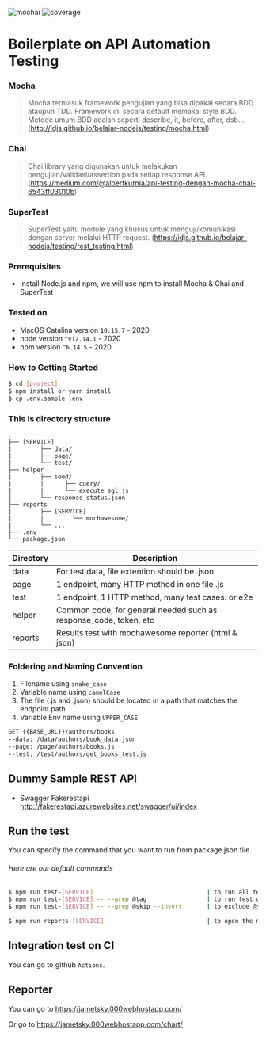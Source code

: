 ![mochai](https://img.shields.io/badge/Mocha-Chai-yellowgreen.svg) ![coverage](https://img.shields.io/badge/coverage-100%25-brightgreen.svg)

# Boilerplate on API Automation Testing

### Mocha
> Mocha termasuk framework pengujian yang bisa dipakai secara BDD ataupun TDD. Framework ini secara default memakai style BDD. Metode umum BDD adalah seperti describe, it, before, after, dsb... (http://idjs.github.io/belajar-nodejs/testing/mocha.html)

### Chai
> Chai library yang digunakan untuk melakukan pengujian/validasi/assertion pada setiap response API. (https://medium.com/@albertkurnia/api-testing-dengan-mocha-chai-6543ff03010b)

### SuperTest
> SuperTest yaitu module yang khusus untuk menguji/komunikasi dengan server melalui HTTP request. (https://idjs.github.io/belajar-nodejs/testing/rest_testing.html)

### Prerequisites

- Install Node.js and npm, we will use npm to install Mocha & Chai and SuperTest

### Tested on
- MacOS Catalina version `10.15.7` - 2020
- node version `^v12.14.1` - 2020
- npm version `^6.14.5` - 2020 

### How to Getting Started

```sh
$ cd [project]
$ npm install or yarn install
$ cp .env.sample .env
```

### This is directory structure

    .
    ├── [SERVICE]
    |        ├── data/
    |        ├── page/
    |        └── test/   
    ├── helper
    |        ├── seed/
    |        |      ├── query/ 
    |        |      └── execute_sql.js 
    |        └── response_status.json      
    ├── reports 
    |        ├── [SERVICE]
    |        |        └── mochawesome/
    |        └── ... 
    ├── .env
    └── package.json

| Directory | Description                                                       |
| --------- | ----------------------------------------------------------------- |
| data      | For test data, file extention should be .json                     |
| page      | 1 endpoint, many HTTP method in one file .js                      |
| test      | 1 endpoint, 1 HTTP method, many test cases. or e2e                |
| helper    | Common code, for general needed such as response_code, token, etc |
| reports   | Results test with mochawesome reporter (html & json)              |

### Foldering and Naming Convention

1. Filename using `snake_case`
2. Variable name using `camelCase`
3. The file (.js and .json) should be located in a path that matches the endpoint path
4. Variable Env name using `UPPER_CASE`

```sh
GET {{BASE_URL}}/authors/books
--data: /data/authors/book_data.json
--page: /page/authors/books.js
--test: /test/authors/get_books_test.js
```

## Dummy Sample REST API
- Swagger Fakerestapi http://fakerestapi.azurewebsites.net/swagger/ui/index

## Run the test

You can specify the command that you want to run from package.json file.

###### Here are our default commands

```sh
$ npm run test-[SERVICE]                                | to run all tests
$ npm run test-[SERVICE] -- --grep @tag                 | to run test with specific tag
$ npm run test-[SERVICE] -- --grep @skip --invert       | to exclude @skip tag

$ npm run reports-[SERVICE]                             | to open the mochawesome report
```

## Integration test on CI

You can go to github `Actions`.

## Reporter

You can go to https://jametsky.000webhostapp.com/

Or go to https://jametsky.000webhostapp.com/chart/